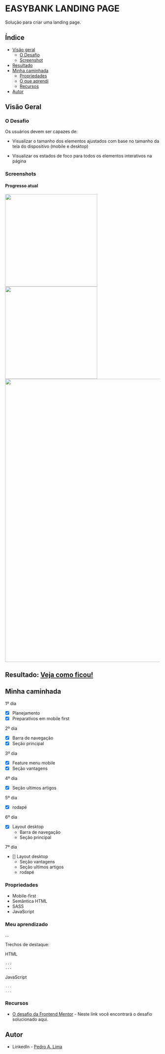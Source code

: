 # EASYBANK LANDING PAGE
Solução para criar uma landing page.

## Índice

- [Visão geral](#visao-geral)
  - [O Desafio](#o-desafio)
  - [Screenshot](#screenshot)
- [Resultado](#resultado)
- [Minha caminhada](#minha-caminhada)
  - [Propriedades](#propriedades)
  - [O que aprendi](#o-que-aprendi)
  - [Recursos](#recursos)
- [Autor](#autor)

## Visão Geral

### O Desafio

Os usuários devem ser capazes de:

- Visualizar o tamanho dos elementos ajustados com base no tamanho da tela do dispositivo (mobile e desktop)

- Visualizar os estados de foco para todos os elementos interativos na página

### Screenshots

<html>
  <h4>Progresso atual</h4>
  <img src="./assets/img/menu.png" width="300px">
  <img src="./assets/img/progresso.png" width="300px">
  <img src="./assets/img/" width="920px">
  <!-- 
  <h4>Layout mobile tema claro</h4>
  <img src="./assets/img/" width="300px">
  
  <h4>Layout desktop tema claro</h4>
  <img src="./assets/img/" width="920px">
  <h1>Testando funcionalidades</h1>
  <img src="./assets/img/" width="920px"> 
  -->
</html>

## Resultado: [Veja como ficou!](https://easybank-landing-page-pedroalima.vercel.app/)

## Minha caminhada

1º dia
- [x] Planejamento
- [x] Preparativos em mobile first

2º dia
- [x] Barra de navegação
- [x] Seção principal

3º dia
- [x] Feature menu mobile
- [x] Seção vantagens

4º dia
- [x] Seção ultimos artigos

5º dia
- [x] rodapé

6º dia
- [X] Layout desktop
  * Barra de navegação
  * Seção principal

7º dia
- [] Layout desktop
  * Seção vantagens
  * Seção ultimos artigos
  * rodapé

### Propriedades

- Mobile-first
- Semântica HTML
- SASS
- JavaScript

### Meu aprendizado
...

Trechos de destaque:

HTML
```html
...
...
```
JavaScript
```javascript
...
...
```

### Recursos

<!-- - [JS - .addEventListener() na MDN](https://developer.mozilla.org/pt-BR/docs/Web/API/EventTarget/addEventListener) - Esse artigo vai te ajudar a entender como utilizar o método de instância. -->

- [O desafio da Frontend Mentor](https://www.frontendmentor.io/challenges/easybank-landing-page-WaUhkoDN) - Neste link você encontrará o desafio solucionado aqui.

## Autor

- LinkedIn - [Pedro A. Lima](https://www.linkedin.com/in/pedrolima626/)
